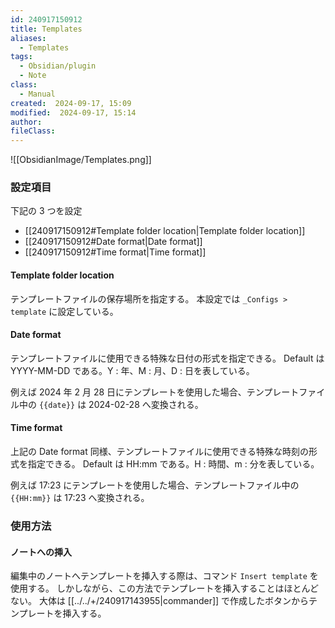 ```yaml
---
id: 240917150912
title: Templates
aliases:
  - Templates
tags:
  - Obsidian/plugin
  - Note
class:
  - Manual
created:  2024-09-17, 15:09
modified:  2024-09-17, 15:14
author: 
fileClass:
---
```


![[ObsidianImage/Templates.png]]

### 設定項目
下記の 3 つを設定
- [[240917150912#Template folder location|Template folder location]]
- [[240917150912#Date format|Date format]]
- [[240917150912#Time format|Time format]]

#### Template folder location
テンプレートファイルの保存場所を指定する。
本設定では `_Configs > template` に設定している。

#### Date format
テンプレートファイルに使用できる特殊な日付の形式を指定できる。
Default は YYYY-MM-DD である。Y : 年、M : 月、D : 日を表している。

例えば 2024 年 2 月 28 日にテンプレートを使用した場合、テンプレートファイル中の `{{date}}` は 2024-02-28 へ変換される。

#### Time format
上記の Date format 同様、テンプレートファイルに使用できる特殊な時刻の形式を指定できる。
Default は HH:mm である。H : 時間、m : 分を表している。

例えば 17:23 にテンプレートを使用した場合、テンプレートファイル中の `{{HH:mm}}` は 17:23 へ変換される。

### 使用方法
#### ノートへの挿入
編集中のノートへテンプレートを挿入する際は、コマンド `Insert template` を使用する。
しかしながら、この方法でテンプレートを挿入することはほとんどない。
大体は [[../../+/240917143955|commander]] で作成したボタンからテンプレートを挿入する。
